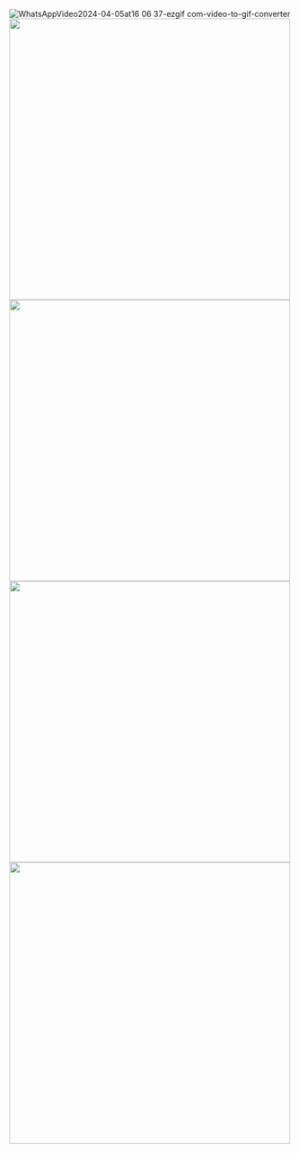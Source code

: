 ![WhatsAppVideo2024-04-05at16 06 37-ezgif com-video-to-gif-converter](https://github.com/HarshyamSinhGohil/Country_App/assets/162327106/8a04936c-6a0a-4613-af93-eaf1ef40f04a)
<img src="https://github.com/HarshyamSinhGohil/Country_App/assets/162327106/da380dc4-fe42-460b-be98-0d7c684ec3c5" height="500-"/>
<img src="https://github.com/HarshyamSinhGohil/Country_App/assets/162327106/71db4072-b2b1-4dea-8422-330913bcefaa" height="500-"/>
<img src="https://github.com/HarshyamSinhGohil/Country_App/assets/162327106/522e072d-fe1c-4f4e-98c3-be1415b7c406" height="500-"/>
<img src="https://github.com/HarshyamSinhGohil/Country_App/assets/162327106/b8b8812b-8cf3-490e-b681-e62ec48f3bee" height="500-"/>
